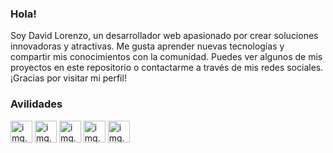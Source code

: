 ### Hola!
Soy David Lorenzo, un desarrollador web apasionado por crear soluciones innovadoras y atractivas. Me gusta aprender nuevas tecnologías y compartir mis conocimientos con la comunidad. Puedes ver algunos de mis proyectos en este repositorio o contactarme a través de mis redes sociales. ¡Gracias por visitar mi perfil!

### Avilidades

<p align="left" dir="auto">
    <img src="https://cdn-icons-png.flaticon.com/512/5968/5968322.png" alt="img.error" width="35em" height="35em" style="max-width: 100%;">
    <img src="https://cdn-icons-png.flaticon.com/512/5968/5968292.png" alt="img.error" width="35em" height="35em" style="max-width: 100%;">
    <img src="https://cdn.iconscout.com/icon/free/png-256/vue-282497.png" alt="img.error" width="35em" height="35em" style="max-width: 100%;">
    <img src="https://cdn-icons-png.flaticon.com/512/732/732212.png" alt="img.error" width="35em" height="35em" style="max-width: 100%;">
    <img src="https://cdn-icons-png.flaticon.com/512/732/732190.png" alt="img.error" width="35em" height="35em" style="max-width: 100%;">
</p>
  

